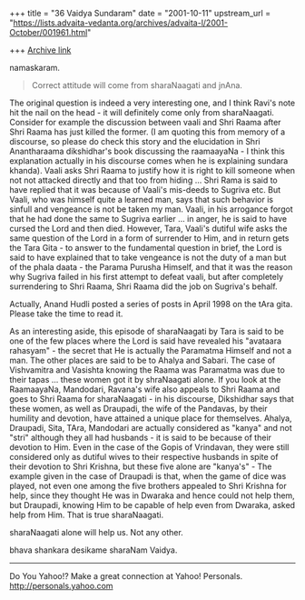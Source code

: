 +++
title = "36 Vaidya Sundaram"
date = "2001-10-11"
upstream_url = "https://lists.advaita-vedanta.org/archives/advaita-l/2001-October/001961.html"

+++
[Archive link](https://lists.advaita-vedanta.org/archives/advaita-l/2001-October/001961.html)

namaskaram.

> Correct attitude will come from sharaNaagati and jnAna.

 The original question is indeed a very interesting one, and I think
Ravi's note hit the nail on the head - it will definitely come only
from sharaNaagati.
 Consider for example the discussion between vaali and Shri Raama after
Shri Raama has just killed the former. (I am quoting this from memory
of a discourse, so please do check this story and the elucidation in
Shri Anantharaama dikshidhar's book discussing the raamaayaNa - I think
this explanation actually in his discourse comes when he is explaining
sundara khanda).
 Vaali asks Shri Raama to justify how it is right to kill someone when
not not attacked directly and that too from hiding ... Shri Rama is
said to have replied that it was because of Vaali's mis-deeds to
Sugriva etc. But Vaali, who was himself quite a learned man, says that
such behavior is sinfull and vengeance is not be taken my man. Vaali,
in his arrogance forgot that he had done the same to Sugriva earlier
... in anger, he is said to have cursed the Lord and then died.
However, Tara, Vaali's dutiful wife asks the same question of the Lord
in a form of surrender to Him, and in return gets the Tara Gita - to
answer to the fundamental question in brief, the Lord is said to have
explained that to take vengeance is not the duty of a man but of the
phala daata - the Parama Purusha Himself, and that it was the reason
why Sugriva failed in his first attempt to defeat vaali, but after
completely surrendering to Shri Raama, Shri Raama did the job on
Sugriva's behalf.

 Actually, Anand Hudli posted a series of posts in April 1998 on the
tAra gita. Please take the time to read it.

 As an interesting aside, this episode of sharaNaagati by Tara is said
to be one of the few places where the Lord is said have revealed his
"avataara rahasyam" - the secret that He is actually the Paramatma
Himself and not a man. The other places are said to be to Ahalya and
Sabari. The case of Vishvamitra and Vasishta knowing the Raama was
Paramatma was due to their tapas ... these women got it by shraNaagati
alone. If you look at the RaamaayaNa, Mandodari, Ravana's wife also
appeals to Shri Raama and goes to Shri Raama for sharaNaagati - in his
discourse, Dikshidhar says that these women, as well as Draupadi, the
wife of the Pandavas, by their humility and devotion, have attained a
unique place for themselves. Ahalya, Draupadi, Sita, TAra, Mandodari
are actually considered as "kanya" and not "stri" although they all had
husbands - it is said to be because of their devotion to Him. Even in
the case of the Gopis of Vrindavan, they were still considered only as
dutiful wives to their respective husbands in spite of their devotion
to Shri Krishna, but these five alone are "kanya's" - The example given
in the case of Draupadi is that, when the game of dice was played, not
even one among the five brothers appealed to Shri Krishna for help,
since they thought He was in Dwaraka and hence could not help them, but
Draupadi, knowing Him to be capable of help even from Dwaraka, asked
help from Him. That is true sharaNaagati.

 sharaNaagati alone will help us. Not any other.

bhava shankara desikame sharaNam
Vaidya.



__________________________________________________
Do You Yahoo!?
Make a great connection at Yahoo! Personals.
http://personals.yahoo.com

